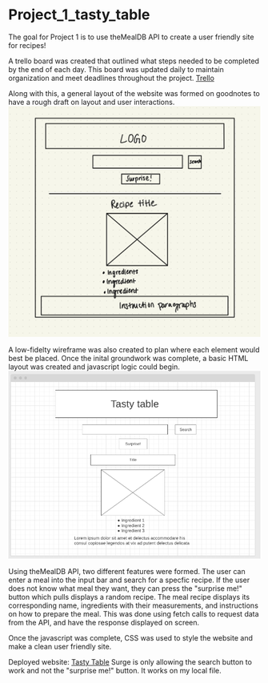 # Project_1_tasty_table
The goal for Project 1 is to use theMealDB API to create a user friendly site for recipes! 

A trello board was created that outlined what steps needed to be completed by the end of each day. This board was updated daily to maintain organization and meet deadlines throughout the project. 
[Trello](https://trello.com/b/6yXSm1qc/project-1-tasty-table)

Along with this, a general layout of the website was formed on goodnotes to have a rough draft on layout and user interactions.
![rough draft](assets/IMG_E6BDC0CA81BB-1.jpeg)

A low-fidelty wireframe was also created to plan where each element would best be placed. Once the inital groundwork was complete, a basic HTML layout was created and javascript logic could begin. 
![low-fidelty](assets/wireframe.png)

Using theMealDB API, two different features were formed. The user can enter a meal into the input bar and search for a specfic recipe. If the user does not know what meal they want, they can press the "surprise me!" button which pulls displays a random recipe. The meal recipe displays its corresponding name, ingredients with their measurements, and instructions on how to prepare the meal. This was done using fetch calls to request data from the API, and have the response displayed on screen. 

Once the javascript was complete, CSS was used to style the website and make a clean user friendly site.

Deployed website: [Tasty Table](tricky-smile.surge.sh)
Surge is only allowing the search button to work and not the "surprise me!" button. It works on my local file. 
